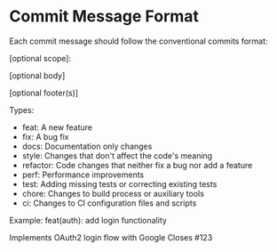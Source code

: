 # Commit Message Format

Each commit message should follow the conventional commits format:

<type>[optional scope]: <description>

[optional body]

[optional footer(s)]

Types:
- feat: A new feature
- fix: A bug fix
- docs: Documentation only changes
- style: Changes that don't affect the code's meaning
- refactor: Code changes that neither fix a bug nor add a feature
- perf: Performance improvements
- test: Adding missing tests or correcting existing tests
- chore: Changes to build process or auxiliary tools
- ci: Changes to CI configuration files and scripts

Example:
feat(auth): add login functionality

Implements OAuth2 login flow with Google
Closes #123
